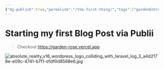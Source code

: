 ```yaml
---
{"dg-publish":true,"permalink":"/the-first-thing/","tags":["gardenEntry"]}
---
```


# Starting my first Blog Post via Publii

> Checkout https://garden-rose.vercel.app



![absolute_reality_v16_wordpress_logo_colliding_with_laravel_log_3_a4d2178e-e09c-4741-b7f1-d1df0d8568e6.jpg](/img/user/_data_/media/absolute_reality_v16_wordpress_logo_colliding_with_laravel_log_3_a4d2178e-e09c-4741-b7f1-d1df0d8568e6.jpg)

